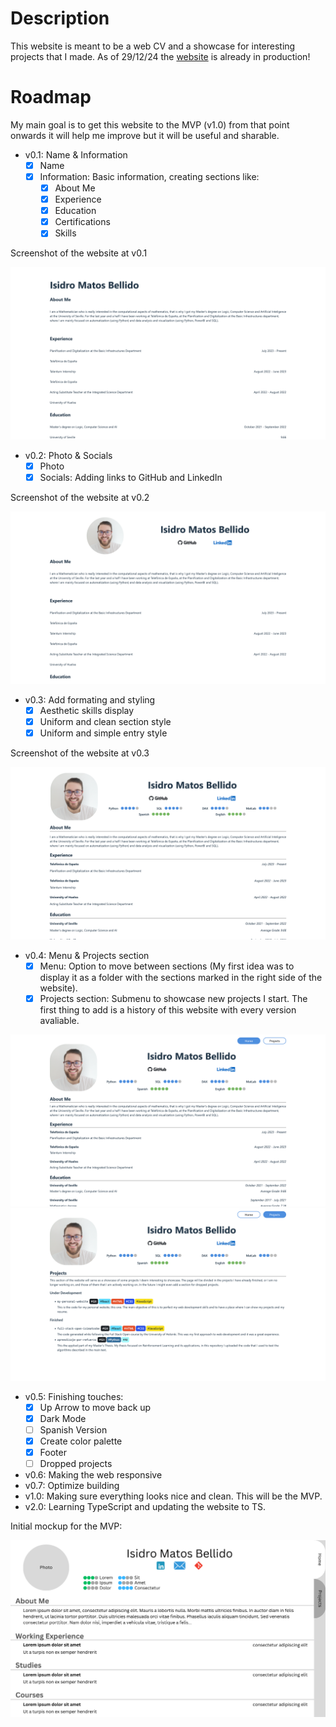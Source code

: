 # Description
This website is meant to be a web CV and a showcase for interesting projects that I made. As of 29/12/24 the [website](https://isimatosbe.es/) is already in production!

# Roadmap
My main goal is to get this website to the MVP (v1.0) from that point onwards it will help me improve but it will be useful and sharable.

- v0.1: Name & Information
    - [x] Name
    - [x] Information: Basic information, creating sections like:
        - [x] About Me
        - [x] Experience
        - [x] Education
        - [x] Certifications
        - [x] Skills

Screenshot of the website at v0.1 

![Screenshot v0.1](/src/imgs/history/v0.1.png)
- v0.2: Photo & Socials
    - [x] Photo
    - [x] Socials: Adding links to GitHub and LinkedIn

Screenshot of the website at v0.2 

![Screenshot v0.2](/src/imgs/history/v0.2.png)
- v0.3: Add formating and styling
    - [x] Aesthetic skills display
    - [x] Uniform and clean section style
    - [x] Uniform and simple entry style

Screenshot of the website at v0.3 

![Screenshot v0.3](/src/imgs/history/v0.3.png)
- v0.4: Menu & Projects section
    - [x] Menu: Option to move between sections (My first idea was to display it as a folder with the sections marked in the right side of the website).
    - [x] Projects section: Submenu to showcase new projects I start. The first thing to add is a history of this website with every version avaliable.

![Screenshot v0.4 Home](/src/imgs/history/v0.4%20-%20Home.png)
![Screenshot v0.4 Projects](/src/imgs/history/v0.4%20-%20Projects.png)
- v0.5: Finishing touches:
    - [x] Up Arrow to move back up
    - [x] Dark Mode
    - [ ] Spanish Version
    - [x] Create color palette
    - [x] Footer
    - [ ] Dropped projects
- v0.6: Making the web responsive
- v0.7: Optimize building
- v1.0: Making sure everything looks nice and clean. This will be the MVP. 
- v2.0: Learning TypeScript and updating the website to TS.

Initial mockup for the MVP:

![Mockup](/src/imgs/history/Initial-Mockup.png)